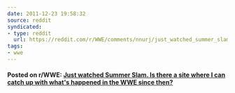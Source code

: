 ```yaml
---
date: 2011-12-23 19:58:32
source: reddit
syndicated:
- type: reddit
  url: https://reddit.com/r/WWE/comments/nnurj/just_watched_summer_slam_is_there_a_site_where_i/
tags:
- wwe
---
```


#### Posted on r/WWE: [Just watched Summer Slam. Is there a site where I can catch up with what's happened in the WWE since then?](https://reddit.com/r/WWE/comments/nnurj/just_watched_summer_slam_is_there_a_site_where_i/)